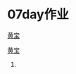<h1>07day作业</h1>
<a href="https://hrhuangbao.github.io/zuoye/html/zuoye1.html
">黄宝</a>

<a href="https://hrhuangbao.github.io/yemaijiu/src/shouye.html
">黄宝</a>



1. <a href="hhttp://baidu.com"></a>

